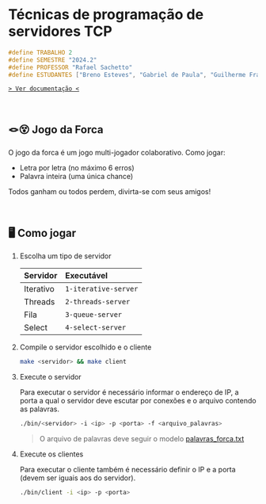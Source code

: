 # Técnicas de programação de servidores TCP

```c
#define TRABALHO 2
#define SEMESTRE "2024.2"
#define PROFESSOR "Rafael Sachetto"
#define ESTUDANTES ["Breno Esteves", "Gabriel de Paula", "Guilherme Francis"]
```

[`> Ver documentação <`](./docs/documentation-ptbr.pdf)

&nbsp;

## 🪢😵 Jogo da Forca

O jogo da forca é um jogo multi-jogador colaborativo. Como jogar:

- Letra por letra (no máximo 6 erros)
- Palavra inteira (uma única chance)

Todos ganham ou todos perdem, divirta-se com seus amigos!

&nbsp;

## 🖥 Como jogar

1) Escolha um tipo de servidor

    |Servidor|Executável|
    |:-|:-|
    |Iterativo|`1-iterative-server`|
    |Threads|`2-threads-server`|
    |Fila|`3-queue-server`|
    |Select|`4-select-server`|

2) Compile o servidor escolhido e o cliente

    ```bash
    make <servidor> && make client
    ```

3) Execute o servidor

    Para executar o servidor é necessário informar o endereço de IP, a porta a qual o servidor deve escutar por conexões e o arquivo contendo as palavras.

    ```bash
    ./bin/<servidor> -i <ip> -p <porta> -f <arquivo_palavras>
    ```

    > O arquivo de palavras deve seguir o modelo [palavras_forca.txt](./tests/palavras_forca.txt)

4) Execute os clientes

    Para executar o cliente também é necessário definir o IP e a porta (devem ser iguais aos do servidor).

    ```bash
    ./bin/client -i <ip> -p <porta>
    ```
